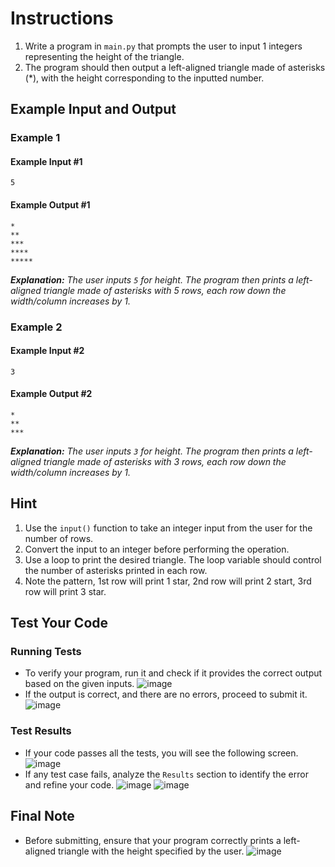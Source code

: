 # Instructions
1. Write a program in `main.py` that prompts the user to input 1 integers representing the height of the triangle.
2. The program should then output a left-aligned triangle made of asterisks (*), with the height corresponding to the inputted number.

## Example Input and Output

### Example 1
#### Example Input #1
```plaintext
5
```
#### Example Output #1
```plaintext
*
**
***
****
*****
```

_**Explanation:** The user inputs `5` for height. The program then prints a left-aligned triangle made of asterisks with 5 rows, each row down the width/column increases by 1._

### Example 2
#### Example Input #2
```plaintext
3
```
#### Example Output #2
```plaintext
*
**
***
```

_**Explanation:** The user inputs `3` for height. The program then prints a left-aligned triangle made of asterisks with 3 rows, each row down the width/column increases by 1._

## Hint
1. Use the `input()` function to take an integer input from the user for the number of rows.
2. Convert the input to an integer before performing the operation.
3. Use a loop to print the desired triangle. The loop variable should control the number of asterisks printed in each row.
4. Note the pattern, 1st row will print 1 star, 2nd row will print 2 start, 3rd row will print 3 star.

## Test Your Code
### Running Tests
- To verify your program, run it and check if it provides the correct output based on the given inputs.
   ![image](tests_tools.png)
- If the output is correct, and there are no errors, proceed to submit it.
   ![image](submit.png)

### Test Results
- If your code passes all the tests, you will see the following screen.
   ![image](pass.png)
- If any test case fails, analyze the `Results` section to identify the error and refine your code.
   ![image](fail_tests.png)
   ![image](results.png)

## Final Note
- Before submitting, ensure that your program correctly prints a left-aligned triangle with the height specified by the user.
   ![image](submit.png)
